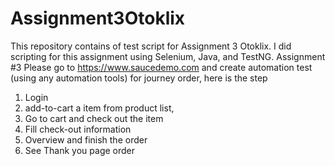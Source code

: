# Assignment3Otoklix
This repository contains of test script for Assignment 3 Otoklix. I did scripting for this assignment using Selenium, Java, and TestNG.
Assignment #3
Please go to https://www.saucedemo.com and create automation test (using any automation tools) for journey order, here is the step
1. Login
2. add-to-cart a item from product list,
3. Go to cart and check out the item
4. Fill check-out information
5. Overview and finish the order
6. See Thank you page order
